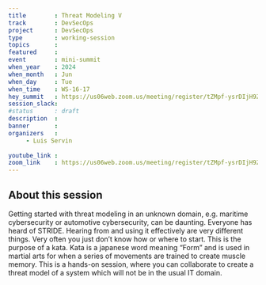 ```yaml
---
title        : Threat Modeling V
track        : DevSecOps
project      : DevSecOps
type         : working-session
topics       : 
featured     :
event        : mini-summit
when_year    : 2024
when_month   : Jun
when_day     : Tue
when_time    : WS-16-17
hey_summit   : https://us06web.zoom.us/meeting/register/tZMpf-ysrDIjH9Zjq5SF5jgkkLe-58A1JwI4
session_slack:
#status      : draft
description  :
banner       : 
organizers   :
     - Luis Servin
    
youtube_link : 
zoom_link    : https://us06web.zoom.us/meeting/register/tZMpf-ysrDIjH9Zjq5SF5jgkkLe-58A1JwI4
---
```


## About this session

Getting started with threat modeling in an unknown domain, e.g. maritime cybersecurity or automotive cybersecurity, can be daunting. Everyone has heard of STRIDE. Hearing from and using it effectively are very different things. Very often you just don’t know how or where to start. This is the purpose of a kata. Kata is a japanese word meaning “Form” and is used in martial arts for when a series of movements are trained to create muscle memory. This is a hands-on session, where you can collaborate to create a threat model of a system which will not be in the usual IT domain.
